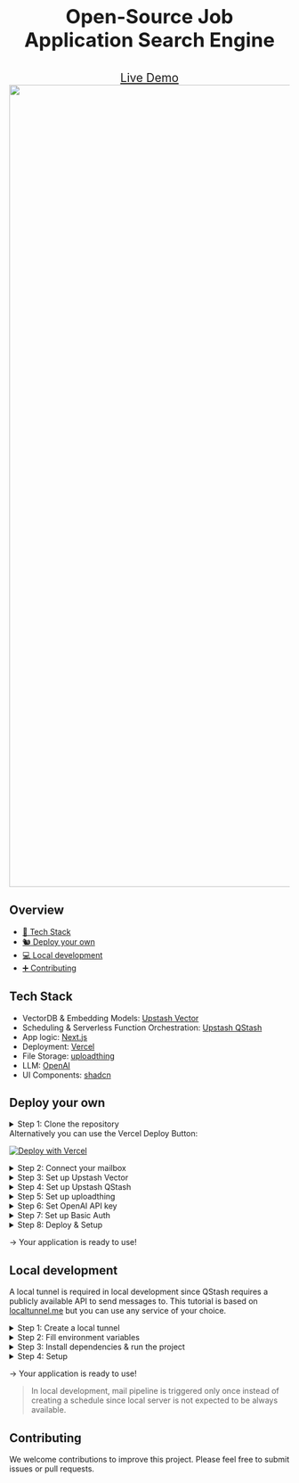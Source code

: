 <p align="center" size="20" style="font-size:2.5em; font-weight: bold;">Open-Source Job Application Search Engine</p>
<div align="center"><a style="font-size:1.5em;" href="https://purple-squirrel-demo.vercel.app/">Live Demo</a></div>
<div align="center"><img width="1440" alt="purple-squirrel" src="https://github.com/user-attachments/assets/320533b0-52a7-4903-a350-3095ad47b2a2"></div>

## Overview
- [🥞 Tech Stack](#tech-stack)
- [🐿️ Deploy your own](#deploy-your-own)
- [💻 Local development](#local-development)
- [➕ Contributing](#contributing)

## Tech Stack
- VectorDB & Embedding Models: [Upstash Vector](https://upstash.com)
- Scheduling & Serverless Function Orchestration: [Upstash QStash](https://upstash.com)
- App logic: [Next.js](https://nextjs.org)
- Deployment: [Vercel](https://vercel.com)
- File Storage: [uploadthing](https://uploadthing.com)
- LLM: [OpenAI](https://openai.com)
- UI Components: [shadcn](https://ui.shadcn.com/)

## Deploy your own
<details>
  <summary>Step 1: Clone the repository</summary>

  1. Clone the repository:
      ```bash
      git clone https://github.com/upstash/purple-squirrel.git
      cd purple-squirrel
      ```
  2. Create a `.env` file in the root directory, and copy the contents of `.env.local.example` into it.
  3. Fill the environment variables as described in the next steps.
</details>
Alternatively you can use the Vercel Deploy Button:<br/>

[![Deploy with Vercel](https://vercel.com/button)](https://vercel.com/new/clone?repository-url=https%3A%2F%2Fgithub.com%2Fupstash%2Fpurple-squirrel&env=UPSTASH_VECTOR_REST_URL,UPSTASH_VECTOR_REST_TOKEN,QSTASH_URL,QSTASH_TOKEN,IMAP_USERNAME,IMAP_PASSWORD,IMAP_HOST,IMAP_PORT,UPLOADTHING_TOKEN,OPENAI_API_KEY,NEXT_PUBLIC_URL,BASIC_AUTH_ENABLED,BASIC_AUTH_USERNAME,BASIC_AUTH_PASSWORD)

<details>
  <summary>Step 2: Connect your mailbox</summary>

  **Note:** This tutorial will be based on Gmail, but you can set up an IMAP connection with any other provider. We recommend creating a separate email like ps@company.com and forwarding job mails there. You can also create a folder like JOBS and configure the application to read from that folder in the setup step.
  1. Complete the following steps described in [this tutorial](https://support.google.com/a/answer/9003945#less_secure&zippy=%2Cstep-turn-on-less-secure-apps%2Cstep-create-and-use-app-passwords%2Cstep-turn-on-imap-in-gmail).
     * [Step 1: Turn on Less secure apps](https://support.google.com/a/answer/9003945#less_secure&zippy=%2Cstep-turn-on-less-secure-apps)
     * [Step 2: Create and use App Passwords](https://support.google.com/a/answer/9003945#app_passwords&zippy=%2Cstep-create-and-use-app-passwords)
     * [Step 3: Turn on IMAP in Gmail](https://support.google.com/a/answer/9003945#imap_gmail&zippy=%2Cstep-turn-on-imap-in-gmail)
  2. Fill the following environment variables in your `.env` file:
     * IMAP_USERNAME: Your mail address
     * IMAP_PASSWORD: App Password you generated
     * IMAP_HOST: imap.gmail.com
     * IMAP_PORT: 993
</details>

<details>
  <summary>Step 3: Set up Upstash Vector</summary>

  1. Open an Upstash account.
  2. Switch to [Vector tab in Console](https://console.upstash.com/vector).
  3. Click Create Index.
  4. Think of a name and select a region close to your users, Embedding Model, Dimensions and Metric should be set like below.<br/>
  ![create-index](https://github.com/user-attachments/assets/9029637a-5dd5-4b4a-b800-9c9332332d42)
  5. Click Next -> Click Create.
  6. Fill the following environment variables in your `.env` file, which can be found and copied in your index page:
      * UPSTASH_VECTOR_REST_URL: Your endpoint
      * UPSTASH_VECTOR_REST_TOKEN<br/>
      ![env-index](https://github.com/user-attachments/assets/71a1f771-a3f5-4fcb-8e9d-4fcf871119a9)


</details>

<details>
  <summary>Step 4: Set up Upstash QStash</summary>

  1. Switch to [QStash tab in Upstash Console](https://console.upstash.com/qstash)
  2. Fill the following environment variables in your `.env` file, which can be found and copied in your QStash page:
      * QSTASH_URL
      * QSTASH_TOKEN<br/>
      ![env-qstash](https://github.com/user-attachments/assets/64a30afa-3f69-46d0-85e8-98bb9b7c6c7b)
  > QStash free plan has a limit of 500 messages per day. This will limit your mail pipeline to approximately 200 applicants per day. We recommend upgrading to the pay as you go plan. See [QStash Pricing](https://upstash.com/pricing/qstash) for more information.


</details>

<details>
  <summary>Step 5: Set up uploadthing</summary>

  1. Sign in to [uploadthing](https://uploadthing.com/).
  2. Click Create a new app.
  3. Think of a name and select an app default region close to your users.<br/>
  ![create-uploadthing](https://github.com/user-attachments/assets/c77bdc2c-8925-4559-8686-dbbfe821a679)
  4. Fill the following environment variables in your `.env` file, which can be found and copied in the API Keys tab:
     * UPLOADTHING_TOKEN<br/>
     ![env-uploadthing](https://github.com/user-attachments/assets/4b23ca2d-4d33-444f-ad48-5eeca0cd3209)


</details>

<details>
  <summary>Step 6: Set OpenAI API key</summary>

  1. Go to [OpenAI Platform -> API keys](https://platform.openai.com/api-keys) and login to your account.
  2. Click Create new secret key.
  3. Enter a name and click Create secret key.<br/>
  ![openai-key](https://github.com/user-attachments/assets/eb8860cc-b729-4404-88be-5af514505fcd)
  4. Don't forget to copy and save your key. Fill the following environment variable in your `.env` file:
     * OPENAI_API_KEY
</details>

<details>
  <summary>Step 7: Set up Basic Auth</summary>

  1. Decide if you want Basic Auth in your application, and set the following environment variable in your `.env` file:<br/>
    BASIC_AUTH_ENABLED=true<br/>
    or<br/>
    BASIC_AUTH_ENABLED=false<br/>
  2. If you want Basic Auth, fill the following environment variables in your `.env` file:
      * BASIC_AUTH_USERNAME
      * BASIC_AUTH_PASSWORD
  
</details>

<details>
  <summary>Step 8: Deploy & Setup</summary>

  1. Deploy your application to Vercel with the following command:
      ```bash
      vercel
      ```
  2. Go to your project at [Vercel Dashboard](https://vercel.com/) for the next steps.
  3. Learn the Production Domain of your application from the Project tab.<br/>
  ![domain](https://github.com/user-attachments/assets/457b4e87-5622-4472-97eb-ec0cfead6043)
  4. Go to Settings -> Environment Variables, copy and paste your `.env` file.
  5. Fill the following environment variable with the Production Domain (Not the Deployment URL) of your application:
      * NEXT_PUBLIC_URL: Production Domain of your application (e.g. https://your-app.vercel.app)
  6. Go to the Deployments tab and redeploy your application.<br/>
  ![redeploy](https://github.com/user-attachments/assets/53710764-26c0-4963-8b01-12e60b215da3)
  7. Visit `https://your-app.vercel.app/setup` to set up your application.<br/>
  <img width="1440" alt="setup" src="https://github.com/user-attachments/assets/9164f6b6-ee83-4971-ac56-777ac4b34bf5">

</details>

→ Your application is ready to use!

## Local development
A local tunnel is required in local development since QStash requires a publicly available API to send messages to. This tutorial is based on [localtunnel.me](https://github.com/localtunnel/localtunnel) but you can use any service of your choice.
<details>
  <summary>Step 1: Create a local tunnel</summary>

  ```bash
  npx localtunnel --port 3000
  ```
</details>

<details>
  <summary>Step 2: Fill environment variables</summary>

  Copy the output URL and fill the following environment variable in `.env.local`

  ```bash
  LOCAL_TUNNEL_URL=<YOUR_URL>
  ```

  Fill the rest of the environment variables in `.env.local` as described in the [Deploy your own](#deploy-your-own) section.

</details>

<details>
  <summary>Step 3: Install dependencies & run the project</summary>

  ```bash
  npm install
  npm run dev
  ```
</details>

<details>
  <summary>Step 4: Setup</summary>

  1. Visit `http://localhost:3000/setup` to set up your application.<br/>
  <img width="1440" alt="setup" src="https://github.com/user-attachments/assets/9164f6b6-ee83-4971-ac56-777ac4b34bf5">
</details>

→ Your application is ready to use!


> In local development, mail pipeline is triggered only once instead of creating a schedule since local server is not expected to be always available.

## Contributing

We welcome contributions to improve this project. Please feel free to submit issues or pull requests.
